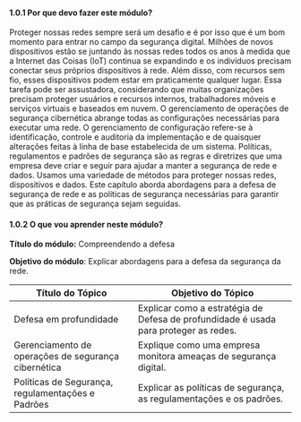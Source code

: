 #### 1.0.1 Por que devo fazer este módulo?

Proteger nossas redes sempre será um desafio e é por isso que é um bom momento para entrar no campo da segurança digital. Milhões de novos dispositivos estão se juntando às nossas redes todos os anos à medida que a Internet das Coisas (IoT) continua se expandindo e os indivíduos precisam conectar seus próprios dispositivos à rede. Além disso, com recursos sem fio, esses dispositivos podem estar em praticamente qualquer lugar. Essa tarefa pode ser assustadora, considerando que muitas organizações precisam proteger usuários e recursos internos, trabalhadores móveis e serviços virtuais e baseados em nuvem. O gerenciamento de operações de segurança cibernética abrange todas as configurações necessárias para executar uma rede. O gerenciamento de configuração refere-se à identificação, controle e auditoria da implementação e de quaisquer alterações feitas à linha de base estabelecida de um sistema. Políticas, regulamentos e padrões de segurança são as regras e diretrizes que uma empresa deve criar e seguir para ajudar a manter a segurança de rede e dados. Usamos uma variedade de métodos para proteger nossas redes, dispositivos e dados. Este capítulo aborda abordagens para a defesa de segurança de rede e as políticas de segurança necessárias para garantir que as práticas de segurança sejam seguidas.

#### 1.0.2 O que vou aprender neste módulo?

**Título do módulo:** Compreendendo a defesa

**Objetivo do módulo**: Explicar abordagens para a defesa da segurança da rede.

|Título do Tópico|Objetivo do Tópico|
|---|---|
|Defesa em profundidade|Explicar como a estratégia de Defesa de profundidade é usada para proteger as redes.|
|Gerenciamento de operações de segurança cibernética|Explique como uma empresa monitora ameaças de segurança digital.|
|Políticas de Segurança, regulamentações e Padrões|Explicar as políticas de segurança, as regulamentações e os padrões.|
